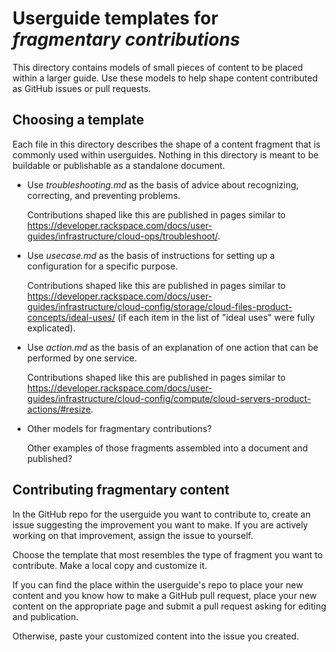 Userguide templates for *fragmentary contributions*
===================================================
This directory contains models of small pieces of content to be placed within
a larger guide. Use these models to help shape content contributed as
GitHub issues or pull requests.

Choosing a template
-------------------
Each file in this directory describes the shape of a content fragment that is
commonly used within userguides.
Nothing in this directory is meant to be buildable or publishable as a standalone
document.

- Use *troubleshooting.md* as the basis of advice about recognizing, correcting,
  and preventing problems.

  Contributions shaped like this are published in pages similar to
  https://developer.rackspace.com/docs/user-guides/infrastructure/cloud-ops/troubleshoot/.

- Use *usecase.md* as the basis of instructions for setting up a configuration
  for a specific purpose.

  Contributions shaped like this are published in pages similar to
  https://developer.rackspace.com/docs/user-guides/infrastructure/cloud-config/storage/cloud-files-product-concepts/ideal-uses/
  (if each item in the list of "ideal uses" were fully explicated).

- Use *action.md* as the basis of an explanation of one action that can be
  performed by one service.

  Contributions shaped like this are published in pages similar to
  https://developer.rackspace.com/docs/user-guides/infrastructure/cloud-config/compute/cloud-servers-product-actions/#resize.

- Other models for fragmentary contributions?

  Other examples of those fragments assembled into a document and published?

Contributing fragmentary content
--------------------------------
In the GitHub repo for the userguide you want to contribute to,
create an issue suggesting the improvement you want to make.
If you are actively working on that improvement, assign the issue to yourself.

Choose the template that most resembles the type of fragment you want to contribute.
Make a local copy and customize it.

If you can find the place within
the userguide's repo to place your new content
and you know how to make a GitHub pull request,
place your new content on the appropriate page and submit a pull request
asking for editing and publication.

Otherwise,
paste your customized content into the issue you created. 

